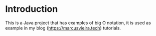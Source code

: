 # Introduction
This is a Java project that has examples of big O notation, it is used as example in my blog (https://marcusvieira.tech) tutorials.
